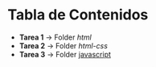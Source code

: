 # Tabla de Contenidos

- **Tarea 1** -> Folder *html*
- **Tarea 2** -> Folder *html-css*
- **Tarea 3** -> Folder [javascript](javascript/README.md)
